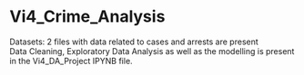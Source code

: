 # Vi4_Crime_Analysis
Datasets: 2 files with data related to cases and arrests are present
</br>Data Cleaning, Exploratory Data Analysis as well as the modelling is present in the Vi4_DA_Project IPYNB file.
